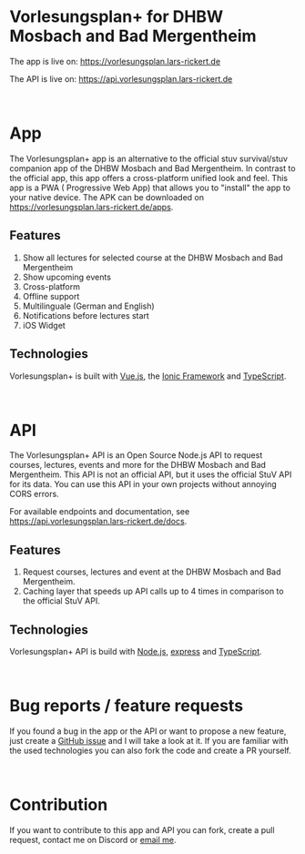 # Vorlesungsplan+ for DHBW Mosbach and Bad Mergentheim

The app is live on: https://vorlesungsplan.lars-rickert.de

The API is live on: https://api.vorlesungsplan.lars-rickert.de

<br />

# App

The Vorlesungsplan+ app is an alternative to the official stuv survival/stuv companion app of the DHBW
Mosbach and Bad Mergentheim. In contrast to the official app, this app offers a cross-platform unified look and feel. This app is a PWA (
Progressive Web App) that allows you to "install" the app to your native device. The APK can be downloaded on https://vorlesungsplan.lars-rickert.de/apps.

## Features

1. Show all lectures for selected course at the DHBW Mosbach and Bad Mergentheim
2. Show upcoming events
3. Cross-platform
4. Offline support
5. Multilinguale (German and English)
6. Notifications before lectures start
7. iOS Widget

## Technologies

Vorlesungsplan+ is built with [Vue.js](https://vuejs.org/), the [Ionic Framework](https://ionicframework.com/docs/) and [TypeScript](https://www.typescriptlang.org/).

<br />

# API

The Vorlesungsplan+ API is an Open Source Node.js API to request courses, lectures, events and more for the DHBW
Mosbach and Bad Mergentheim. This API is not an official API, but it uses the official StuV API for its data. You can use
this API in your own projects without annoying CORS errors.

For available endpoints and documentation, see https://api.vorlesungsplan.lars-rickert.de/docs.

## Features

1. Request courses, lectures and event at the DHBW Mosbach and Bad Mergentheim.
2. Caching layer that speeds up API calls up to 4 times in comparison to the official StuV API.

## Technologies

Vorlesungsplan+ API is build with [Node.js](https://nodejs.org/), [express](http://expressjs.com/) and [TypeScript](https://www.typescriptlang.org/).

<br />

# Bug reports / feature requests

If you found a bug in the app or the API or want to propose a new feature, just create a [GitHub issue](https://github.com/larsrickert/vorlesungsplan-plus/issues) and I will take a look at it. If you are familiar with the used technologies you can also fork the code and create a PR yourself.

<br />

# Contribution

If you want to contribute to this app and API you can fork, create a pull request, contact me on Discord
or [email me](mailto:dev@lars-rickert.de).
